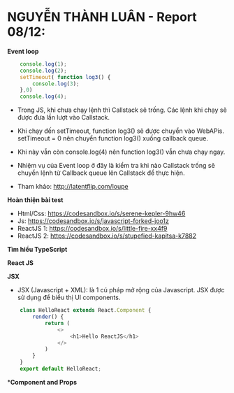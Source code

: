 # NGUYỄN THÀNH LUÂN - Report 08/12:

**Event loop**
```js
    console.log(1);
    console.log(2);
    setTimeout( function log3() {
        console.log(3);
    },0)
    console.log(4);
```
- Trong JS, khi chưa chạy lệnh thì Callstack sẽ trống. Các lệnh khi chạy sẽ được đưa lần lượt vào Callstack.
- Khi chạy đến setTimeout, function log3() sẽ được chuyển vào WebAPis. setTimeout = 0 nên chuyển function log3() xuống callback queue.
- Khi này vẫn còn console.log(4) nên function log3() vẫn chưa chạy ngay.
- Nhiệm vụ của Event loop ở đây là kiểm tra khi nào Callstack trống sẽ chuyển lệnh từ Callback queue lên Callstack để thực hiện.

- Tham khảo: http://latentflip.com/loupe

**Hoàn thiện bài test**
- Html/Css: https://codesandbox.io/s/serene-kepler-9hw46
- Js: https://codesandbox.io/s/javascript-forked-joo1z
- ReactJS 1: https://codesandbox.io/s/little-fire-xx4f9
- ReactJS 2: https://codesandbox.io/s/stupefied-kapitsa-k7882

**Tìm hiểu TypeScript**

**React JS**

**JSX**
- JSX (Javascript + XML): là 1 cú pháp mở rộng của Javascript. JSX được sử dụng để biểu thị UI components.
```js
    class HelloReact extends React.Component {
        render() {
            return (
                <>
                    <h1>Hello ReactJS</h1>
                </>
            )
        }
    }
    export default HelloReact;
```

***Component and Props**